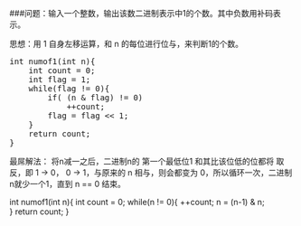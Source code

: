 ###问题：输入一个整数，输出该数二进制表示中1的个数。其中负数用补码表示。

思想：用 1 自身左移运算，和 n 的每位进行位与，来判断1的个数。

<pre>
int numof1(int n){
    int count = 0;
    int flag = 1;
    while(flag != 0){
        if( (n & flag) != 0)
            ++count;
        flag = flag << 1;
    }
    return count;
}
</pre>


最屌解法： 将n减一之后，二进制n的 第一个最低位1 和其比该位低的位都将 取反，即 1 → 0， 0 → 1，与原来的 n 相与，则会都变为 0，所以循环一次，二进制n就少一个1，直到 n == 0 结束。

int numof1(int n){
    int count = 0;
    while(n != 0){
        ++count;
        n = (n-1) & n;   
    }
    return count;
}